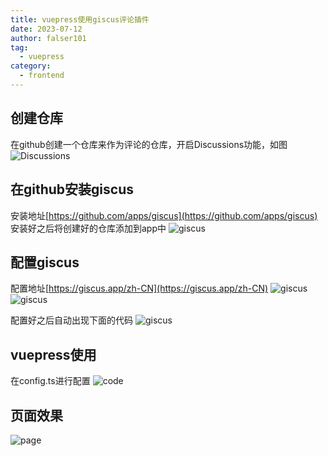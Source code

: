 ```yaml
---
title: vuepress使用giscus评论插件
date: 2023-07-12
author: falser101
tag:
  - vuepress
category:
  - frontend
---
```


## 创建仓库

在github创建一个仓库来作为评论的仓库，开启Discussions功能，如图
![Discussions](/imgs/2023/0712/discuss.png)

## 在github安装giscus

安装地址[https://github.com/apps/giscus](https://github.com/apps/giscus)
安装好之后将创建好的仓库添加到app中
![giscus](/imgs/2023/0712/giscus.png)

## 配置giscus

配置地址[https://giscus.app/zh-CN](https://giscus.app/zh-CN)
![giscus](/imgs/2023/0712/giscus-config.png)
![giscus](/imgs/2023/0712/giscus-config1.png)

配置好之后自动出现下面的代码
![giscus](/imgs/2023/0712/giscus-config2.png)

## vuepress使用

在config.ts进行配置
![code](/imgs/2023/0712/code.png)

## 页面效果

![page](/imgs/2023/0712/page.png)
